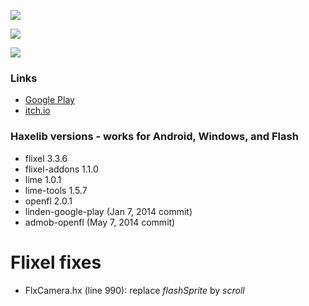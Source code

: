 ![](https://fouramgames.com/images/P_MonsieurMoustache3.png)

![](https://fouramgames.com/images/P_MonsieurMoustache2.png)

![](https://fouramgames.com/images/P_MonsieurMoustache4.png)

### Links
* [Google Play](https://play.google.com/store/apps/details?id=com.fouramgames.monsieurmoustache)
* [itch.io](http://ohmnivore.itch.io/monsieur-moustache)

### Haxelib versions - works for Android, Windows, and Flash
* flixel 3.3.6
* flixel-addons 1.1.0
* lime 1.0.1
* lime-tools 1.5.7
* openfl 2.0.1
* linden-google-play (Jan 7, 2014 commit)
* admob-openfl (May 7, 2014 commit)

# Flixel fixes
* FlxCamera.hx (line 990): replace *flashSprite* by *scroll*
